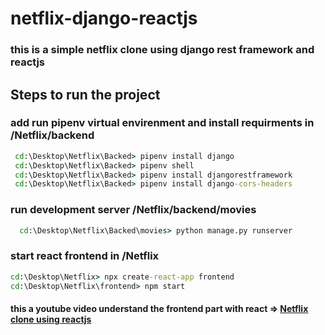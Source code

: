 # netflix-django-reactjs

### this is a simple netflix clone using django rest framework and reactjs 

## Steps to run the project

### add run pipenv virtual envirenment and install requirments in /Netflix/backend
```cmd pip insall pipenv
 cd:\Desktop\Netflix\Backed> pipenv install django 
 cd:\Desktop\Netflix\Backed> pipenv shell
 cd:\Desktop\Netflix\Backed> pipenv install djangorestframework
 cd:\Desktop\Netflix\Backed> pipenv install django-cors-headers
 ```
### run development server /Netflix/backend/movies 

```cmd 
  cd:\Desktop\Netflix\Backed\movies> python manage.py runserver  
  ```

### start react frontend in /Netflix 
```cmd
cd:\Desktop\Netflix> npx create-react-app frontend
cd:\Desktop\Netflix\frontend> npm start
```

#### this a youtube video understand the frontend part with react => [Netflix clone using reactjs](https://www.youtube.com/watch?v=XtMThy8QKqU)

  
 



